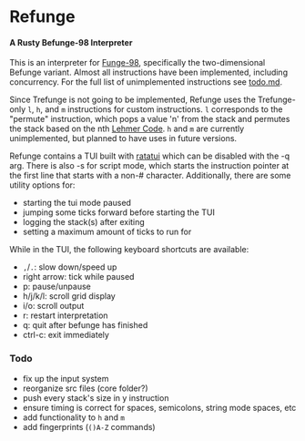 # Refunge
#### A Rusty Befunge-98 Interpreter

This is an interpreter for [Funge-98](https://github.com/catseye/Funge-98/blob/master/doc/funge98.markdown), specifically the two-dimensional Befunge variant.
Almost all instructions have been implemented, including concurrency. For the full list of unimplemented instructions see [todo.md](todo.md).

Since Trefunge is not going to be implemented, Refunge uses the Trefunge-only `l`, `h`, and `m` instructions for custom instructions.
`l` corresponds to the "permute" instruction, which pops a value 'n' from the stack
and permutes the stack based on the nth [Lehmer Code](https://en.wikipedia.org/wiki/Lehmer_code).
`h` and `m` are currently unimplemented, but planned to have uses in future versions.

Refunge contains a TUI built with [ratatui](https://crates.io/crates/ratatui) which can be disabled with the -q arg.
There is also -s for script mode, which starts the instruction pointer at the first line that starts with a non-# character.
Additionally, there are some utility options for:
- starting the tui mode paused
- jumping some ticks forward before starting the TUI
- logging the stack(s) after exiting
- setting a maximum amount of ticks to run for

While in the TUI, the following keyboard shortcuts are available:
- `,`/`.`: slow down/speed up 
- right arrow: tick while paused
- p: pause/unpause
- h/j/k/l: scroll grid display
- i/o: scroll output
- r: restart interpretation
- q: quit after befunge has finished
- ctrl-c: exit immediately

### Todo
- fix up the input system
- reorganize src files (core folder?)
- push every stack's size in y instruction
- ensure timing is correct for spaces, semicolons, string mode spaces, etc
- add functionality to `h` and `m`
- add fingerprints (`()A-Z` commands)
